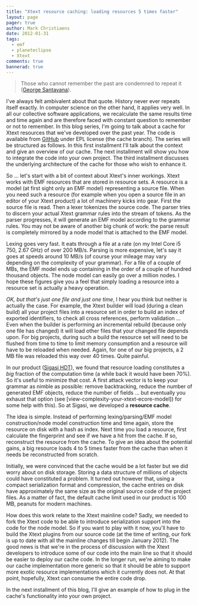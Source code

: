```yaml
---
title: "Xtext resource caching: loading resources 5 times faster"
layout: page 
pager: true
author: Mark Christiaens
date: 2012-01-31
tags: 
  - emf
  - planeteclipse
  - Xtext
comments: true
bannerad: true
---
```


> Those who cannot remember the past are condemned to repeat it  ([George Santayana](http://en.wikipedia.org/wiki/George_Santayana)). 

I've always felt ambivalent about that quote.  History never ever repeats itself exactly.  In computer science on the other hand, it applies very well.  In all our collective software applications, we recalculate the same results time and time again and are therefore faced with constant question to remember or not to remember.   In this blog series, I'm going to talk about a cache for Xtext resources that we've developed over the past year.  The code is available from [GitHub](https://github.com/mark-christiaens) under EPL license (the cache branch).  The series will be structured as follows.  In this first installment I'll talk about the context and give an overview of our cache.  The next installment will show you how to integrate the code into your own project.  The third installment discusses the underlying architecture of the cache for those who wish to enhance it. 

So ... let's start with a bit of context about Xtext's inner workings.  Xtext works with EMF resources that are stored in resource sets.   A resource is a model (at first sight only an EMF model) representing a source file.  When you need such a resource (for example when you open a source file in an editor of your Xtext product) a lot of machinery kicks into gear.  First the source file is read.  Then a lexer tokenizes the source code.  The parser tries to discern your actual Xtext grammar rules into the stream of tokens.  As the parser progresses, it will generate an EMF model according to the grammar rules.  You may not be aware of another big chunk of work: the parse result is completely mirrored by a node model that is attached to the EMF model.  

Lexing goes very fast.  It eats through a file at a rate (on my Intel Core i5 750, 2.67 GHz) of over 200 MB/s.  Parsing is more expensive, let's say it goes at speeds around 10 MB/s (of course your mileage may vary depending on the complexity of your grammar).  For a file of a couple of MBs, the EMF model ends up containing in the order of a couple of hundred thousand objects.  The node model can easily go over a million nodes.   I hope these figures give you a feel that simply loading a resource into a resource set is actually a heavy operation.  

*OK, but that's just one file and just one time*, I hear you think but neither is actually the case.  For example, the Xtext builder will load (during a clean build) all your project files into a resource set in order to build an index of exported identifiers, to check all cross references, perform validation ... Even when the builder is performing an incremental rebuild (because only one file has changed) it will load other files that your changed file depends upon.  For big projects, during such a build the resource set will need to be flushed from time to time to limit memory consumption and a resource will have to be reloaded when needed.  Again, for one of our big projects, a 2 MB file was reloaded this way over 40 times.  Quite painful. 

In our product ([Sigasi HDT](https://www.sigasi.com)), we found that resource loading constitutes a *big* fraction of the computation time (a while back it would have been 70%).   So it's useful to minimize that cost.  A first attack vector is to keep your grammar as nimble as possible: remove backtracking, reduce the number of generated EMF objects, reduce the number of fields ... but eventually you exhaust that option (see [view-complexity-your-xtext-ecore-model]) for some help with this).  So at Sigasi, we developed a **resource cache**.  

The idea is simple.  Instead of performing lexing/parsing/EMF model construction/node model construction time and time again, store the resource on disk with a hash as index.   Next time you load a resource, first calculate the fingerprint and see if we have a hit from the cache.  If so, reconstruct the resource from the cache.  To give an idea about the potential gains, a big resource loads 4 to 5 times faster from the cache than when it needs be reconstructed from scratch.

Initially, we were convinced that the cache would be a lot faster but we did worry about on disk storage.  Storing a data structure of millions of objects could have constituted a problem.  It turned out however that, using a compact serialization format and compression, the cache entries on disk have approximately the same size as the original source code of the project files.   As a matter of fact, the default cache limit used in our product is 100 MB, peanuts for modern machines. 

How does this work relate to the Xtext mainline code?  Sadly, we needed to fork the Xtext code to be able to introduce serialization support into the code for the node model.  So if you want to play with it now, you'll have to build the Xtext plugins from our source code (at the time of writing, our fork is up to date with all the mainline changes till begin January 2012).   The good news is that we're in the process of discussion with the Xtext developers to introduce some of our code into the main line so that it should be easier to deploy our cache code.   In the longer run, we're aiming to make our cache implementation more generic so that it should be able to support more exotic resource implementations which it currently does not.   At that point, hopefully, Xtext can consume the entire code drop.  

In the next installment of this blog, I'll give an example of how to plug in the cache's functionality into your own project. 